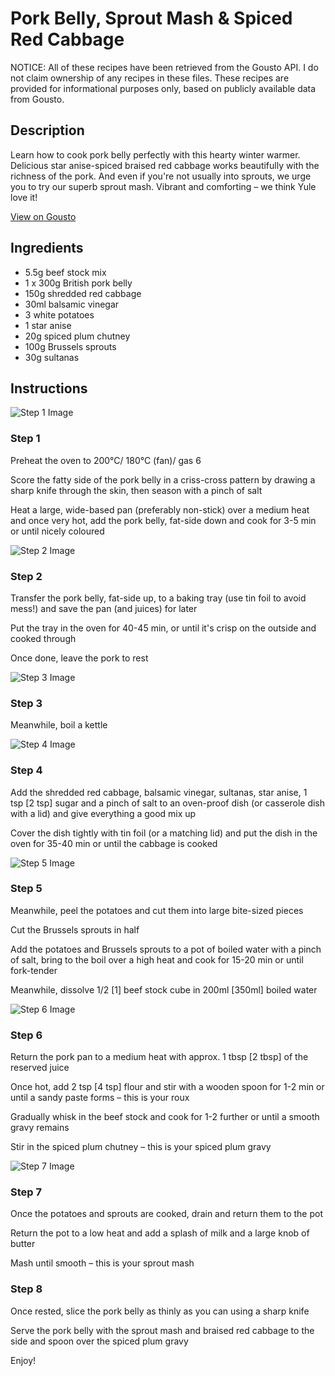 # Pork Belly, Sprout Mash & Spiced Red Cabbage

NOTICE: All of these recipes have been retrieved from the Gousto API. I do not claim ownership of any recipes in these files. These recipes are provided for informational purposes only, based on publicly available data from Gousto.

## Description

Learn how to cook pork belly perfectly with this hearty winter warmer. Delicious star anise-spiced braised red cabbage works beautifully with the richness of the pork. And even if you're not usually into sprouts, we urge you to try our superb sprout mash. Vibrant and comforting – we think Yule love it!

[View on Gousto](https://www.gousto.co.uk/recipes/cookbook/pork-belly-sprout-mash-spiced-red-cabbage)

## Ingredients

- 5.5g beef stock mix
- 1 x 300g British pork belly
- 150g shredded red cabbage
- 30ml balsamic vinegar
- 3 white potatoes
- 1 star anise
- 20g spiced plum chutney
- 100g Brussels sprouts
- 30g sultanas

## Instructions

![Step 1 Image](https://production-media.gousto.co.uk/cms/recipe-step-image/1313.-step-1-x200.jpg)

### Step 1

Preheat the oven to 200°C/ 180°C (fan)/ gas 6

Score the fatty side of the pork belly in a criss-cross pattern by drawing a sharp knife through the skin, then season with a pinch of salt

Heat a large, wide-based pan (preferably non-stick) over a medium heat and once very hot, add the pork belly, fat-side down and cook for 3-5 min or until nicely coloured

![Step 2 Image](https://production-media.gousto.co.uk/cms/recipe-step-image/1313.-step-2-x200.jpg)

### Step 2

Transfer the pork belly, fat-side up, to a baking tray (use tin foil to avoid mess!) and save the pan (and juices) for later

Put the tray in the oven for 40-45 min, or until it's crisp on the outside and cooked through

Once done, leave the pork to rest

![Step 3 Image](https://production-media.gousto.co.uk/cms/recipe-step-image/Boil-a-Kettle-1631722547322-x200.jpg)

### Step 3

Meanwhile, boil a kettle

![Step 4 Image](https://production-media.gousto.co.uk/cms/recipe-step-image/1313.-step-4-x200.jpg)

### Step 4

Add the shredded red cabbage, balsamic vinegar, sultanas, star anise, 1 tsp <span class="text-danger">[2 tsp]</span> sugar and a pinch of salt to an oven-proof dish (or casserole dish with a lid) and give everything a good mix up

Cover the dish tightly with tin foil (or a matching lid) and put the dish in the oven for 35-40 min or until the cabbage is cooked

![Step 5 Image](https://production-media.gousto.co.uk/cms/recipe-step-image/1313.-step-5-x200.jpg)

### Step 5

Meanwhile, peel the potatoes and cut them into large bite-sized pieces

Cut the Brussels sprouts in half

Add the potatoes and Brussels sprouts to a pot of boiled water with a pinch of salt, bring to the boil over a high heat and cook for 15-20 min or until fork-tender

Meanwhile, dissolve 1/2 <span class="text-danger">[1]</span> beef stock cube in 200ml <span class="text-danger">[350ml]</span> boiled water

![Step 6 Image](https://production-media.gousto.co.uk/cms/recipe-step-image/1313.-step-6-x200.jpg)

### Step 6

Return the pork pan to a medium heat with approx. 1 tbsp <span class="text-danger">[2 tbsp]</span> of the reserved juice

Once hot, add 2 tsp <span class="text-danger">[4 tsp]</span> flour and stir with a wooden spoon for 1-2 min or until a sandy paste forms – this is your roux

Gradually whisk in the beef stock and cook for 1-2 further or until a smooth gravy remains

Stir in the spiced plum chutney – this is your spiced plum gravy

![Step 7 Image](https://production-media.gousto.co.uk/cms/recipe-step-image/1313.-step-7-x200.jpg)

### Step 7

Once the potatoes and sprouts are cooked, drain and return them to the pot

Return the pot to a low heat and add a splash of milk and a large knob of butter

Mash until smooth – this is your sprout mash

### Step 8

Once rested, slice the pork belly as thinly as you can using a sharp knife

Serve the pork belly with the sprout mash and braised red cabbage to the side and spoon over the spiced plum gravy

Enjoy!

